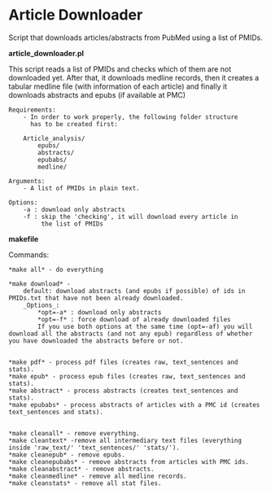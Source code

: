 Article Downloader
==================

Script that downloads articles/abstracts from PubMed using a list of PMIDs.


**article_downloader.pl**

This script reads a list of PMIDs and checks which of them
are not downloaded yet. After that, it downloads medline records,
then it creates a tabular medline file (with information of each article)
and finally it downloads abstracts and epubs (if available at PMC) 

	Requirements:
		- In order to work properly, the following folder structure
		  has to be created first:

		Article_analysis/
			epubs/
			abstracts/
			epubabs/
			medline/
	
	Arguments:
		- A list of PMIDs in plain text.

	Options:
		-a : download only abstracts
		-f : skip the 'checking', it will download every article in 
		     the list of PMIDs

**makefile**

Commands:

	*make all* - do everything

	*make download* -
        default: download abstracts (and epubs if possible) of ids in PMIDs.txt that have not been already downloaded.
        _Options_:
            *opt=-a* : download only abstracts
            *opt=-f* : force download of already downloaded files
            If you use both options at the same time (opt=-af) you will download all the abstracts (and not any epub) regardless of whether you have downloaded the abstracts before or not. 


	*make pdf* - process pdf files (creates raw, text_sentences and stats).
	*make epub* - process epub files (creates raw, text_sentences and stats).
	*make abstract* - process abstracts (creates text_sentences and stats).
	*make epubabs* - process abstracts of articles with a PMC id (creates text_sentences and stats). 

 
	*make cleanall* - remove everything.
	*make cleantext* -remove all intermediary text files (everything inside 'raw_text/' 'text_sentences/' 'stats/').
	*make cleanepub* - remove epubs.
	*make cleanepubabs* - remove abstracts from articles with PMC ids.
	*make cleanabstract* - remove abstracts.
	*make cleanmedline* - remove all medline records.
	*make cleanstats* - remove all stat files. 
